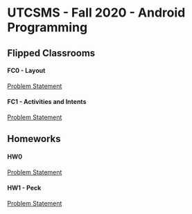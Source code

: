# UTCSMS - Fall 2020 - Android Programming


## Flipped Classrooms

#### FC0 - Layout
[Problem Statement](FlippedClassrooms/FC0/ProblemStatement.pdf)

#### FC1 - Activities and Intents
[Problem Statement](FlippedClassrooms/FC1/ProblemStatement.pdf)



## Homeworks

#### HW0
[Problem Statement](Homeworks/HW0/ProblemStatement.pdf)

#### HW1 - Peck
[Problem Statement](Homeworks/HW1/ProblemStatement.pdf)
